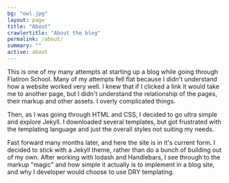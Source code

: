```yaml
---
bg: "owl.jpg"
layout: page
title: "About"
crawlertitle: "About the blog"
permalink: /about/
summary: ""
active: about
---
```


This is one of my many attempts at starting up a blog while going through Flatiron School. Many of my attempts fell flat because I didn't understand how a website worked very well. I knew that if I clicked a link it would take me to another page, but I didn't understand the relationship of the pages, their markup and other assets. I overly complicated things.

Then, as I was going through HTML and CSS, I decided to go ultra simple and explore Jekyll. I downloaded several templates, but got frustrated with the templating language and just the overall styles not suiting my needs.

Fast forward many months later, and here the site is in it's current form. I decided to stick with a Jekyll theme, rather than do a bunch of building out of my own. After working with lodash and Handlebars, I see through to the markup "magic" and how simple it actually is to implement in a blog site, and why I developer would choose to use DRY templating.

